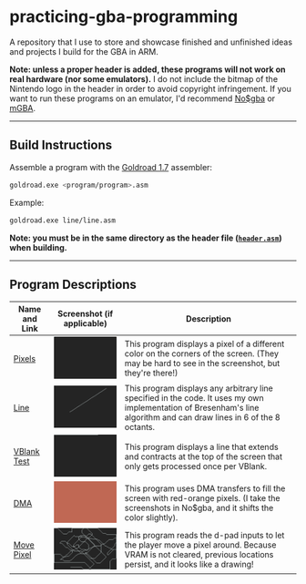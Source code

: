 # practicing-gba-programming
A repository that I use to store and showcase finished and unfinished ideas and projects I build for the GBA in ARM.

**Note: unless a proper header is added, these programs will not work on real hardware (nor some emulators).**
I do not include the bitmap of the Nintendo logo in the header in order to avoid copyright infringement.
If you want to run these programs on an emulator, I'd recommend [No$gba](https://problemkaputt.de/gba.htm) or [mGBA](https://mgba.io/).

---

## Build Instructions

Assemble a program with the [Goldroad 1.7](https://www.gbadev.org/tools.php?showinfo=192) assembler:
```sh
goldroad.exe <program/program>.asm
```
Example:
```sh
goldroad.exe line/line.asm
```
**Note: you must be in the same directory as the header file ([`header.asm`](header.asm)) when building.**

---

## Program Descriptions

Name and Link | Screenshot (if applicable) | Description
------------- | -------------------------- | -----------
[Pixels](pixels) | ![pixels screenshot](pixels/screenshot.png) | This program displays a pixel of a different color on the corners of the screen. (They may be hard to see in the screenshot, but they're there!)
[Line](line) | ![line screenshot](line/screenshot.png) | This program displays any arbitrary line specified in the code. It uses my own implementation of Bresenham's line algorithm and can draw lines in 6 of the 8 octants.
[VBlank Test](vblank_test) | ![vblank_test screenshot](vblank_test/screenshot.png) | This program displays a line that extends and contracts at the top of the screen that only gets processed once per VBlank.
[DMA](dma) | ![dma screenshot](dma/screenshot.png) | This program uses DMA transfers to fill the screen with red-orange pixels. (I take the screenshots in No$gba, and it shifts the color slightly).
[Move Pixel](move_pixel) | ![move_pixel screenshot](move_pixel/screenshot.png) | This program reads the d-pad inputs to let the player move a pixel around. Because VRAM is not cleared, previous locations persist, and it looks like a drawing!
